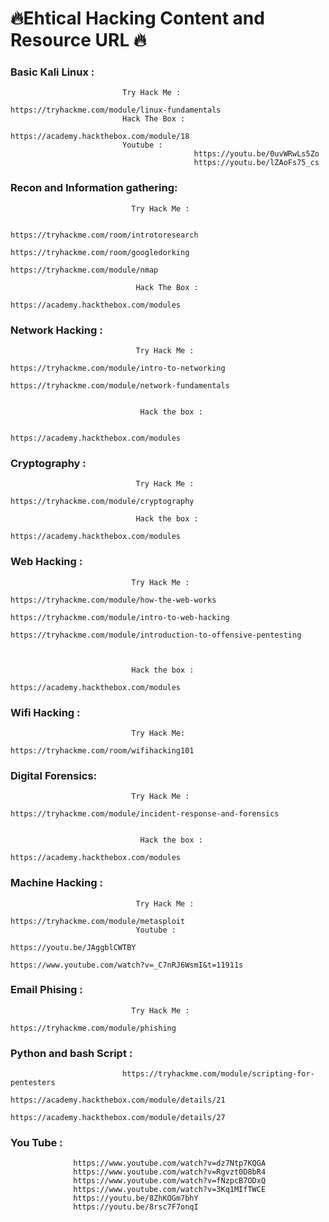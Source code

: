 #                            🔥Ehtical Hacking Content and Resource URL 🔥

### Basic Kali Linux :

                             Try Hack Me :
                                                   https://tryhackme.com/module/linux-fundamentals
                             Hack The Box :
                                                     https://academy.hackthebox.com/module/18
                             Youtube :
                                             https://youtu.be/0uvWRwLs5Zo
                                             https://youtu.be/lZAoFs75_cs

 ### Recon and Information gathering:

                               Try Hack Me :

                                                   https://tryhackme.com/room/introtoresearch
                                                   https://tryhackme.com/room/googledorking
                                                   https://tryhackme.com/module/nmap
                              
                                Hack The Box :
                                                       https://academy.hackthebox.com/modules
### Network Hacking :


                                Try Hack Me :
                                                        https://tryhackme.com/module/intro-to-networking
                                                        https://tryhackme.com/module/network-fundamentals


                                 Hack the box :

                                                          https://academy.hackthebox.com/modules
### Cryptography :

                                Try Hack Me :
                                                        https://tryhackme.com/module/cryptography

                                Hack the box :
                                                         https://academy.hackthebox.com/modules




### Web Hacking :

                               Try Hack Me :
                                                      https://tryhackme.com/module/how-the-web-works
                                                      https://tryhackme.com/module/intro-to-web-hacking
                                                      https://tryhackme.com/module/introduction-to-offensive-pentesting


 
                               Hack the box :
                                                         https://academy.hackthebox.com/modules
### Wifi Hacking :

                               Try Hack Me:
                                                     https://tryhackme.com/room/wifihacking101

### Digital Forensics:

                               Try Hack Me :
                                                      https://tryhackme.com/module/incident-response-and-forensics

                                                     
                                 Hack the box :
                                                         https://academy.hackthebox.com/modules

                                                      
### Machine Hacking :

                                Try Hack Me :
                                                        https://tryhackme.com/module/metasploit
                                Youtube :
                                                       https://youtu.be/JAggblCWTBY
                                                       https://www.youtube.com/watch?v=_C7nRJ6WsmI&t=11911s



### Email Phising :
                               Try Hack Me :
                                                        https://tryhackme.com/module/phishing




### Python and bash Script :
                                          
                             https://tryhackme.com/module/scripting-for-pentesters
                             https://academy.hackthebox.com/module/details/21
                             https://academy.hackthebox.com/module/details/27




### You Tube :      
                  https://www.youtube.com/watch?v=dz7Ntp7KQGA
                  https://www.youtube.com/watch?v=Rgvzt0D8bR4
                  https://www.youtube.com/watch?v=fNzpcB7ODxQ
                  https://www.youtube.com/watch?v=3Kq1MIfTWCE
                  https://youtu.be/8ZhKOGm7bhY
                  https://youtu.be/8rsc7F7onqI

                                       
